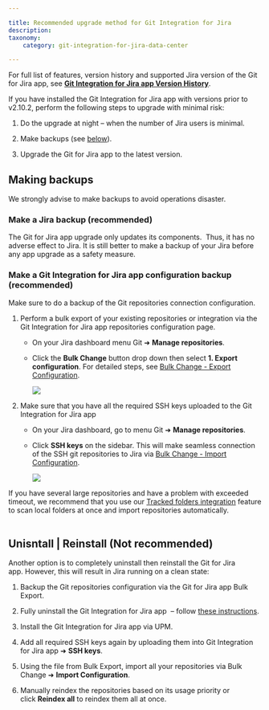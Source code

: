 ```yaml
---

title: Recommended upgrade method for Git Integration for Jira
description:
taxonomy:
    category: git-integration-for-jira-data-center

---
```


<div class="bbb-callout bbb--info">
    <div class="irow">
    <div class="ilogobox">
        <span class="logoimg"></span>
    </div>
    <div class="imsgbox">
        For full list of features, version history and supported Jira version of the Git for Jira app, see <a href='https://marketplace.atlassian.com/plugins/com.xiplink.jira.git.jira_git_plugin/versions'><b>Git Integration for Jira app Version History</b></a>.
    </div>
    </div>
</div>

If you have installed the Git Integration for Jira app with versions prior to v2.10.2, perform the following steps to upgrade with minimal risk:

1.  Do the upgrade at night – when the number of Jira users is minimal.

2.  Make backups (see [below](#making-backups)).

3.  Upgrade the Git for Jira app to the latest version.

## Making backups

We strongly advise to make backups to avoid operations disaster.

### Make a Jira backup (recommended)

The Git for Jira app upgrade only updates its components.  Thus, it has no adverse effect to Jira. It is still better to make a backup of your Jira before any app upgrade as a safety measure.

### Make a Git Integration for Jira app configuration backup (recommended)

Make sure to do a backup of the Git repositories connection configuration.

1.  Perform a bulk export of your existing repositories or integration via the Git Integration for Jira app repositories configuration page.

    *   On your Jira dashboard menu Git ➜ **Manage repositories**.

    *   Click the **Bulk Change** button drop down then select **1\. Export configuration**. For detailed steps, see [Bulk Change - Export Configuration](/git-integration-for-jira-self-managed/exporting-repository-configuration-via-bulk-change/).

        ![](https://bigbrassband.atlassian.net/wiki/download/attachments/1930396509/bulk-export-loc-test(c).png?version=1&modificationDate=1630642797003&cacheVersion=1&api=v2)
2.  Make sure that you have all the required SSH keys uploaded to the Git Integration for Jira app

    *   On your Jira dashboard, go to menu Git ➜ **Manage repositories**.

    *   Click **SSH keys** on the sidebar. This will make seamless connection of the SSH git repositories to Jira via [Bulk Change - Import Configuration](/git-integration-for-jira-self-managed/import-existing-repositories-via-bulk-change/).

        ![](https://bigbrassband.atlassian.net/wiki/download/attachments/1930396509/add-ssh-key-loc-test(c).png?version=1&modificationDate=1630642797244&cacheVersion=1&api=v2)

<div class="bbb-callout bbb--info">
    <div class="irow">
    <div class="ilogobox">
        <span class="logoimg"></span>
    </div>
    <div class="imsgbox">
        If you have several large repositories and have a problem with exceeded timeout, we recommend that you use our <a href='/git-integration-for-jira-self-managed/tracked-folders/'>Tracked folders integration</a> feature to scan local folders at once and import repositories automatically.
    </div>
    </div>
</div>
<br>

## Unisntall | Reinstall (Not recommended)

Another option is to completely uninstall then reinstall the Git for Jira app. However, this will result in Jira running on a clean state:

1.  Backup the Git repositories configuration via the Git for Jira app Bulk Export.

2.  Fully uninstall the Git Integration for Jira app  – follow [these instructions](/git-integration-for-jira-self-managed/uninstall-and-reinstall/).

3.  Install the Git Integration for Jira app via UPM.

4.  Add all required SSH keys again by uploading them into Git Integration for Jira app ➜ **SSH keys**.

5.  Using the file from Bulk Export, import all your repositories via Bulk Change ➜ **Import Configuration**.

6.  Manually reindex the repositories based on its usage priority or click **Reindex all** to reindex them all at once.

